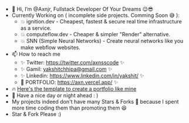 - 👋 Hi, I’m @Axnjr, Fullstack Developer Of Your Dreams 😉😎
- Currently Working on ( incomplete side projects. Comming Soon 😅 ):
  - 💥 ignition.dev - Cheapest, fastest & secure real time infrastructure as a service.
  - 💥 computeflow.dev - Cheaper & simpler "Render" alternative.
  - 💥 SNN (Simple Neural Networks) - Create neural networks like you make webflow websites.
- 📫 How to reach me
    - ✨ Twitter: https://twitter.com/axnsscode ✨
    - ✨ Gamil: yakshitchhipa@gmail.com ✨
    - ✨ Linkedin: https://www.linkedin.com/in/yakshit/  ✨
    - 🚀 PORTFOLIO: https://axn.vercel.app/ ✨
- 🔥 [Here's the template to create a portfolio like mine](https://github.com/Axnjr/Portfolio-template)
- 🤙 Have a nice day or night ahead : )
- My projects indeed don't have many Stars & Forks 🤧 because I spent more time coding them than promoting them 😆
- Star & Fork Please :) 
